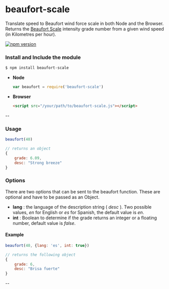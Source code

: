 # beaufort-scale

Translate speed to Beaufort wind force scale in both Node and the Browser. 
Returns the [Beaufort Scale](https://en.wikipedia.org/wiki/Beaufort_scale) intensity grade number from a given wind speed (in Kilometres per hour).

[![npm version](https://badge.fury.io/js/beaufort-scale.svg)](https://badge.fury.io/js/beaufort-scale)

### Install and Include the module

```sh
$ npm install beaufort-scale
```

- **Node**

	```js
	var beaufort = require('beaufort-scale')
	```

- **Browser**

	```html
	<script src="/your/path/to/beaufort-scale.js"></script>
	```

--

### Usage
```js
beaufort(40)

// returns an object
{
	grade: 6.09,
	desc: "Strong breeze"
}
```

### Options

There are two options that can be sent to the beaufort function. These are optional and have to be passed as an Object.

- **lang** : the language of the description string ( *desc* ). Two possible values, *en* for English or *es* for Spanish, the default value is *en*.  
- **int** : Boolean to determine if the grade returns an integer or a floating number, default value is *false*.

#### Example

```js
beaufort(40, {lang: 'es', int: true})

// returns the following object
{
	grade: 6,
	desc: "Brisa fuerte"
}
```

--